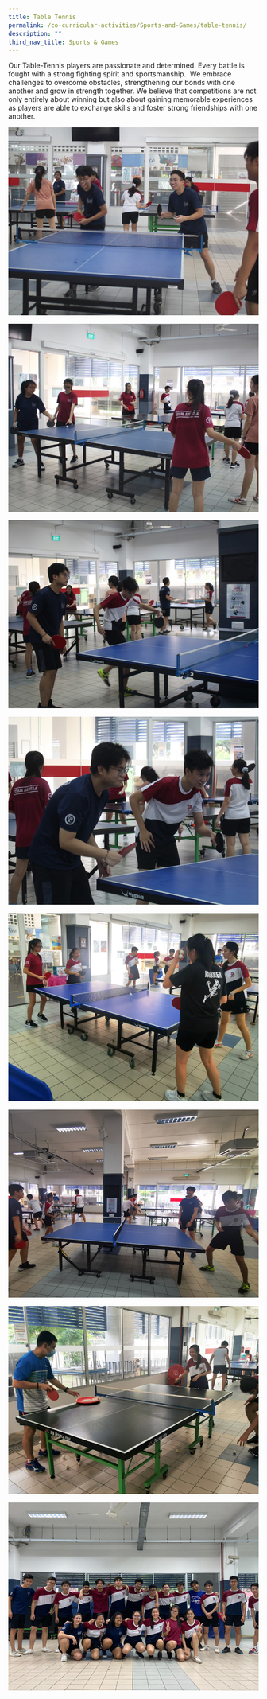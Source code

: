```yaml
---
title: Table Tennis
permalink: /co-curricular-activities/Sports-and-Games/table-tennis/
description: ""
third_nav_title: Sports & Games
---
```

Our Table-Tennis players are passionate and determined. Every battle is fought with a strong fighting spirit and sportsmanship.  We embrace challenges to overcome obstacles, strengthening our bonds with one another and grow in strength together. We believe that competitions are not only entirely about winning but also about gaining memorable experiences as players are able to exchange skills and foster strong friendships with one another.

![](/images/TMJC-StudentDevelopment_CCA_TableTennis_01.jpeg)

![](/images/TMJC-StudentDevelopment_CCA_TableTennis_02.jpeg)

![](/images/TMJC-StudentDevelopment_CCA_TableTennis_03.jpeg)

![](/images/TMJC-StudentDevelopment_CCA_TableTennis_04.jpeg)

![](/images/TMJC-StudentDevelopment_CCA_TableTennis_05.jpeg)

![](/images/TMJC-StudentDevelopment_CCA_TableTennis_06.jpeg)

![](/images/TMJC-StudentDevelopment_CCA_TableTennis_07.jpeg)

![](/images/TMJC-StudentDevelopment_CCA_TableTennis_08.jpeg)

